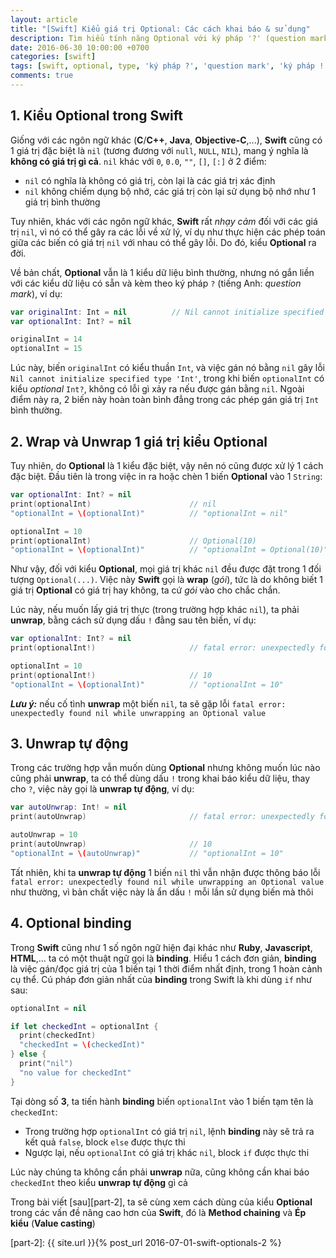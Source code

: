 ```yaml
---
layout: article
title: "[Swift] Kiểu giá trị Optional: Các cách khai báo & sử dụng"
description: Tìm hiểu tính năng Optional với ký pháp '?' (question mark) và '!' (exclamation mark) trong Swift
date: 2016-06-30 10:00:00 +0700
categories: [swift]
tags: [swift, optional, type, 'ký pháp ?', 'question mark', 'ký pháp !', 'exclamation mark']
comments: true
---
```


## 1. Kiểu Optional trong Swift ##

Giống với các ngôn ngữ khác (**C**/**C++**, **Java**, **Objective-C**,...), **Swift** cũng có 1 giá trị đặc biệt là `nil` (tương đương với `null`, `NULL`, `NIL`), mang ý nghĩa là **không có giá trị gì cả**. `nil` khác với `0`, `0.0`, `""`, `[]`, `[:]` ở 2 điểm:

* `nil` có nghĩa là không có giá trị, còn lại là các giá trị xác định
* `nil` không chiếm dụng bộ nhớ, các giá trị còn lại sử dụng bộ nhớ như 1 giá trị bình thường

Tuy nhiên, khác với các ngôn ngữ khác, **Swift** rất *nhạy cảm* đối với các giá trị `nil`, vì nó có thể gây ra các lỗi về xử lý, ví dụ như thực hiện các phép toán giữa các biến có giá trị `nil` với nhau có thể gây lỗi. Do đó, kiểu **Optional** ra đời.

Về bản chất, **Optional** vẫn là 1 kiểu dữ liệu bình thường, nhưng nó gắn liền với các kiểu dữ liệu có sẵn và kèm theo ký pháp `?` (tiếng Anh: *question mark*), ví dụ:

```swift
var originalInt: Int = nil          // Nil cannot initialize specified type 'Int'
var optionalInt: Int? = nil

originalInt = 14
optionalInt = 15
```

Lúc này, biến `originalInt` có kiểu thuần `Int`, và việc gán nó bằng `nil` gây lỗi `Nil cannot initialize specified type 'Int'`, trong khi biến `optionalInt` có kiểu *optional* `Int?`, không có lỗi gì xảy ra nếu được gán bằng `nil`. Ngoài điểm này ra, 2 biến này hoàn toàn bình đẳng trong các phép gán giá trị `Int` bình thường.

## 2. Wrap và Unwrap 1 giá trị kiểu Optional ##

Tuy nhiên, do **Optional** là 1 kiểu đặc biệt, vậy nên nó cũng được xử lý 1 cách đặc biệt. Đầu tiên là trong việc in ra hoặc chèn 1 biến **Optional** vào 1 `String`:

```swift
var optionalInt: Int? = nil
print(optionalInt)                      // nil
"optionalInt = \(optionalInt)"          // "optionalInt = nil"

optionalInt = 10
print(optionalInt)                      // Optional(10)
"optionalInt = \(optionalInt)"          // "optionalInt = Optional(10)"
```

Như vậy, đối với kiểu **Optional**, mọi giá trị khác `nil` đều được đặt trong 1 đối tượng `Optional(...)`. Việc này **Swift** gọi là **wrap** (*gói*), tức là do không biết 1 giá trị **Optional** có giá trị hay không, ta cứ *gói* vào cho chắc chắn.

Lúc này, nếu muốn lấy giá trị thực (trong trường hợp khác `nil`), ta phải **unwrap**, bằng cách sử dụng dấu `!` đằng sau tên biến, ví dụ:

```swift
var optionalInt: Int? = nil
print(optionalInt!)                     // fatal error: unexpectedly found nil while unwrapping an Optional value

optionalInt = 10
print(optionalInt!)                     // 10
"optionalInt = \(optionalInt)"          // "optionalInt = 10"
```

***Lưu ý:*** nếu cố tình **unwrap** một biến `nil`, ta sẽ gặp lỗi `fatal error: unexpectedly found nil while unwrapping an Optional value`

## 3. Unwrap tự động ##

Trong các trường hợp vẫn muốn dùng **Optional** nhưng không muốn lúc nào cũng phải **unwrap**, ta có thể dùng dấu `!` trong khai báo kiểu dữ liệu, thay cho `?`, việc này gọi là **unwrap tự động**, ví dụ:

```swift
var autoUnwrap: Int! = nil
print(autoUnwrap)                       // fatal error: unexpectedly found nil while unwrapping an Optional value

autoUnwrap = 10
print(autoUnwrap)                       // 10
"optionalInt = \(autoUnwrap)"           // "optionalInt = 10"
```

Tất nhiên, khi ta **unwrap tự động** 1 biến `nil` thì vẫn nhận được thông báo lỗi `fatal error: unexpectedly found nil while unwrapping an Optional value` như thường, vì bản chất việc này là ẩn dấu `!` mỗi lần sử dụng biến mà thôi

## 4. Optional binding ##

Trong **Swift** cũng như 1 số ngôn ngữ hiện đại khác như **Ruby**, **Javascript**, **HTML**,... ta có một thuật ngữ gọi là **binding**. Hiểu 1 cách đơn giản, **binding** là việc gán/đọc giá trị của 1 biến tại 1 thời điểm nhất định, trong 1 hoàn cảnh cụ thể. Cú pháp đơn giản nhất của **binding** trong Swift là khi dùng `if` như sau:

```swift
optionalInt = nil

if let checkedInt = optionalInt {
  print(checkedInt)
  "checkedInt = \(checkedInt)"
} else {
  print("nil")
  "no value for checkedInt"
}
```

Tại dòng số **3**, ta tiến hành **binding** biến `optionalInt` vào 1 biến tạm tên là `checkedInt`:

* Trong trường hợp `optionalInt` có giá trị `nil`, lệnh **binding** này sẽ trả ra kết quả `false`, block `else` được thực thi
* Ngược lại, nếu `optionalInt` có giá trị khác `nil`, block `if` được thực thi

Lúc này chúng ta không cần phải **unwrap** nữa, cũng không cần khai báo `checkedInt` theo kiểu **unwrap tự động** gì cả

Trong bài viết [sau][part-2], ta sẽ cùng xem cách dùng của kiểu **Optional** trong các vấn đề nâng cao hơn của **Swift**, đó là **Method chaining** và **Ép kiểu** (**Value casting**)

[part-2]:    {{ site.url }}{% post_url 2016-07-01-swift-optionals-2 %}
